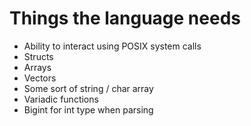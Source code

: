 # Things the language needs

- Ability to interact using POSIX system calls
- Structs
- Arrays
- Vectors
- Some sort of string / char array
- Variadic functions
- Bigint for int type when parsing